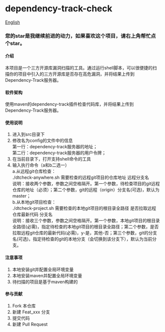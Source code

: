 # dependency-track-check

[English](README.md)

<h3>您的star是我继续前进的动力，如果喜欢这个项目，请右上角帮忙点个star。</h3>

#### 介绍
本项目是一个三方开源库漏洞扫描的工具。通过运行shell脚本，可以很便捷的扫描你的项目中引入的三方开源库是否存在高危漏洞，并将结果上传到Dependency-Track服务器。

#### 软件架构
使用maven的dependency-track插件检查代码库，并将结果上传到Dependency-Track服务器。


#### 使用说明

1.  进入到src目录下
2.  修改名为config的文件中的信息   
第一行：dependency-track服务器的地址；  
第二行：dependency-track服务器的用户令牌；
3.  在当前目录下，打开支持shell命令的工具
4.  输入执行命令（a和b二选一）  
a.从远程git仓库检查：  
./dtcheck-anywhere.sh 需要检查的远程git项目的仓库地址 远程分支名   
说明：接收两个参数，参数之间空格隔开。第一个参数，待检查项目的git远程仓库的地址（必须）；第二个参数，git的远程（origin）分支名(可选)，默认为master；  
b.从本地git项目检查：  
./dtcheck-project.sh 需要检查的本地git项目的根目录全路径 是否拉取远程仓库最新代码 分支名   
说明：接收三个参数，参数之间空格隔开。第一个参数，本地git项目的根目录全路径(必需)，指定待检查的本地git项目的根目录全路径；第二个参数，是否拉取远程git仓库的最新代码(必需)，y-是，其他-否；第三个参数，git的分支名(可选)，指定待检查的git的本地分支（会切换到该分支下），默认为当前分支。

#### 注意事项
1.  本地安装git并配置全局环境变量
2.  本地安装maven并配置全局环境变量
3.  待扫描的项目是基于maven构建的

#### 参与贡献

1.  Fork 本仓库
2.  新建 Feat_xxx 分支
3.  提交代码
4.  新建 Pull Request
